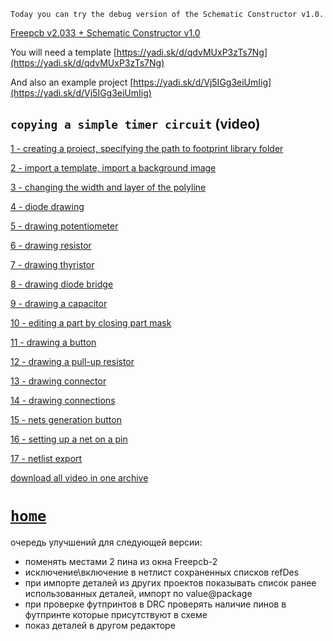 `Today you can try the debug version of the Schematic Constructor v1.0.`

[Freepcb v2.033 + Schematic Constructor v1.0](https://yadi.sk/d/Nh0Ed17JoSJpxQ)

You will need a template [https://yadi.sk/d/qdvMUxP3zTs7Ng](https://yadi.sk/d/qdvMUxP3zTs7Ng)

And also an example project [https://yadi.sk/d/Vj5IGg3eiUmIig](https://yadi.sk/d/Vj5IGg3eiUmIig)

## `copying a simple timer circuit` (video)

[1 - creating a project, specifying the path to footprint library folder](https://youtu.be/H1uZzMVUMOc)

[2 - import a template, import a background image](https://youtu.be/V0ix2GWWRaM)

[3 - changing the width and layer of the polyline](https://youtu.be/D8pTB5NAjCI)

[4 - diode drawing](https://youtu.be/na33cL3IMn0)

[5 - drawing potentiometer](https://youtu.be/v8MPuEJqje8)

[6 - drawing resistor](https://youtu.be/lYK6PNfw7r4)

[7 - drawing thyristor](https://youtu.be/qxRxv7srthc)

[8 - drawing diode bridge](https://youtu.be/tKCQssXg1BA)

[9 - drawing a capacitor](https://youtu.be/G9NGE1C3PKo)

[10 - editing a part by closing part mask](https://youtu.be/ct-FjsfY7e8)

[11 - drawing a button](https://youtu.be/cytck9fXcNE)

[12 - drawing a pull-up resistor](https://youtu.be/UsyALApu1q0)

[13 - drawing connector](https://youtu.be/1TEQsyH99Lk)

[14 - drawing connections](https://youtu.be/dU1ByJahj-Q)

[15 - nets generation button](https://youtu.be/72sbJE68BL0)

[16 - setting up a net on a pin](https://youtu.be/YpTM1YmoRAM)

[17 - netlist export](https://youtu.be/7fmy2QasyDU)

[download all video in one archive](https://yadi.sk/d/gpLG3yCwHGxxcw)

# [`home`](https://freepcb.dev)

очередь улучшений для следующей версии:

* поменять местами 2 пина из окна Freepcb-2
* исключение\включение в нетлист сохраненных списков refDes
* при импорте деталей из других проектов показывать список ранее использованных деталей, импорт по value@package
* при проверке футпринтов в DRC проверять наличие пинов в футпринте которые присутствуют в схеме
* показ деталей в другом редакторе

